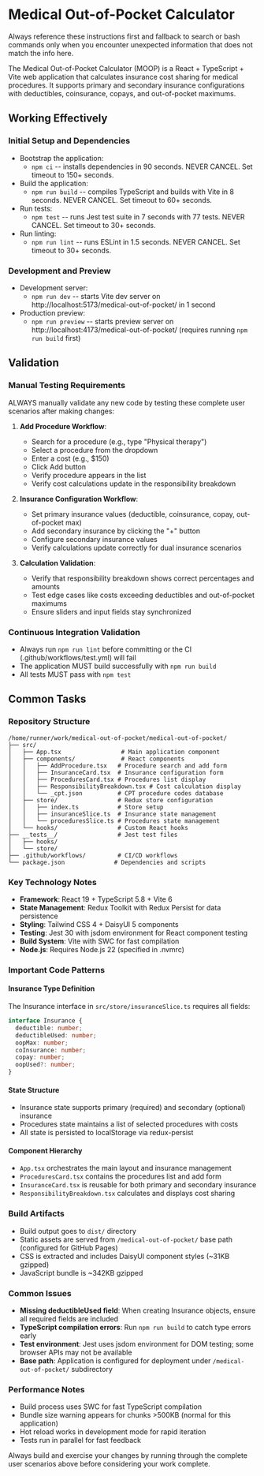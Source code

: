 # Medical Out-of-Pocket Calculator

Always reference these instructions first and fallback to search or bash commands only when you encounter unexpected information that does not match the info here.

The Medical Out-of-Pocket Calculator (MOOP) is a React + TypeScript + Vite web application that calculates insurance cost sharing for medical procedures. It supports primary and secondary insurance configurations with deductibles, coinsurance, copays, and out-of-pocket maximums.

## Working Effectively

### Initial Setup and Dependencies
- Bootstrap the application:
  - `npm ci` -- installs dependencies in 90 seconds. NEVER CANCEL. Set timeout to 150+ seconds.
- Build the application:
  - `npm run build` -- compiles TypeScript and builds with Vite in 8 seconds. NEVER CANCEL. Set timeout to 60+ seconds.
- Run tests:
  - `npm test` -- runs Jest test suite in 7 seconds with 77 tests. NEVER CANCEL. Set timeout to 30+ seconds.
- Run linting:
  - `npm run lint` -- runs ESLint in 1.5 seconds. NEVER CANCEL. Set timeout to 30+ seconds.

### Development and Preview
- Development server:
  - `npm run dev` -- starts Vite dev server on http://localhost:5173/medical-out-of-pocket/ in 1 second
- Production preview:
  - `npm run preview` -- starts preview server on http://localhost:4173/medical-out-of-pocket/ (requires running `npm run build` first)

## Validation

### Manual Testing Requirements
ALWAYS manually validate any new code by testing these complete user scenarios after making changes:

1. **Add Procedure Workflow**: 
   - Search for a procedure (e.g., type "Physical therapy")
   - Select a procedure from the dropdown
   - Enter a cost (e.g., $150)
   - Click Add button
   - Verify procedure appears in the list
   - Verify cost calculations update in the responsibility breakdown

2. **Insurance Configuration Workflow**:
   - Set primary insurance values (deductible, coinsurance, copay, out-of-pocket max)
   - Add secondary insurance by clicking the "+" button
   - Configure secondary insurance values
   - Verify calculations update correctly for dual insurance scenarios

3. **Calculation Validation**:
   - Verify that responsibility breakdown shows correct percentages and amounts
   - Test edge cases like costs exceeding deductibles and out-of-pocket maximums
   - Ensure sliders and input fields stay synchronized

### Continuous Integration Validation
- Always run `npm run lint` before committing or the CI (.github/workflows/test.yml) will fail
- The application MUST build successfully with `npm run build`
- All tests MUST pass with `npm test`

## Common Tasks

### Repository Structure
```
/home/runner/work/medical-out-of-pocket/medical-out-of-pocket/
├── src/
│   ├── App.tsx                 # Main application component
│   ├── components/             # React components
│   │   ├── AddProcedure.tsx   # Procedure search and add form
│   │   ├── InsuranceCard.tsx  # Insurance configuration form
│   │   ├── ProceduresCard.tsx # Procedures list display
│   │   ├── ResponsibilityBreakdown.tsx # Cost calculation display
│   │   └── _cpt.json          # CPT procedure codes database
│   ├── store/                 # Redux store configuration
│   │   ├── index.ts           # Store setup
│   │   ├── insuranceSlice.ts  # Insurance state management
│   │   └── proceduresSlice.ts # Procedures state management
│   └── hooks/                 # Custom React hooks
├── __tests__/                 # Jest test files
│   ├── hooks/
│   └── store/
├── .github/workflows/         # CI/CD workflows
└── package.json              # Dependencies and scripts
```

### Key Technology Notes
- **Framework**: React 19 + TypeScript 5.8 + Vite 6
- **State Management**: Redux Toolkit with Redux Persist for data persistence
- **Styling**: Tailwind CSS 4 + DaisyUI 5 components
- **Testing**: Jest 30 with jsdom environment for React component testing
- **Build System**: Vite with SWC for fast compilation
- **Node.js**: Requires Node.js 22 (specified in .nvmrc)

### Important Code Patterns

#### Insurance Type Definition
The Insurance interface in `src/store/insuranceSlice.ts` requires all fields:
```typescript
interface Insurance {
  deductible: number;
  deductibleUsed: number;
  oopMax: number;
  coInsurance: number;
  copay: number;
  oopUsed?: number;
}
```

#### State Structure
- Insurance state supports primary (required) and secondary (optional) insurance
- Procedures state maintains a list of selected procedures with costs
- All state is persisted to localStorage via redux-persist

#### Component Hierarchy
- `App.tsx` orchestrates the main layout and insurance management
- `ProceduresCard.tsx` contains the procedures list and add form
- `InsuranceCard.tsx` is reusable for both primary and secondary insurance
- `ResponsibilityBreakdown.tsx` calculates and displays cost sharing

### Build Artifacts
- Build output goes to `dist/` directory
- Static assets are served from `/medical-out-of-pocket/` base path (configured for GitHub Pages)
- CSS is extracted and includes DaisyUI component styles (~31KB gzipped)
- JavaScript bundle is ~342KB gzipped

### Common Issues
- **Missing deductibleUsed field**: When creating Insurance objects, ensure all required fields are included
- **TypeScript compilation errors**: Run `npm run build` to catch type errors early
- **Test environment**: Jest uses jsdom environment for DOM testing; some browser APIs may not be available
- **Base path**: Application is configured for deployment under `/medical-out-of-pocket/` subdirectory

### Performance Notes
- Build process uses SWC for fast TypeScript compilation
- Bundle size warning appears for chunks >500KB (normal for this application)
- Hot reload works in development mode for rapid iteration
- Tests run in parallel for fast feedback

Always build and exercise your changes by running through the complete user scenarios above before considering your work complete.